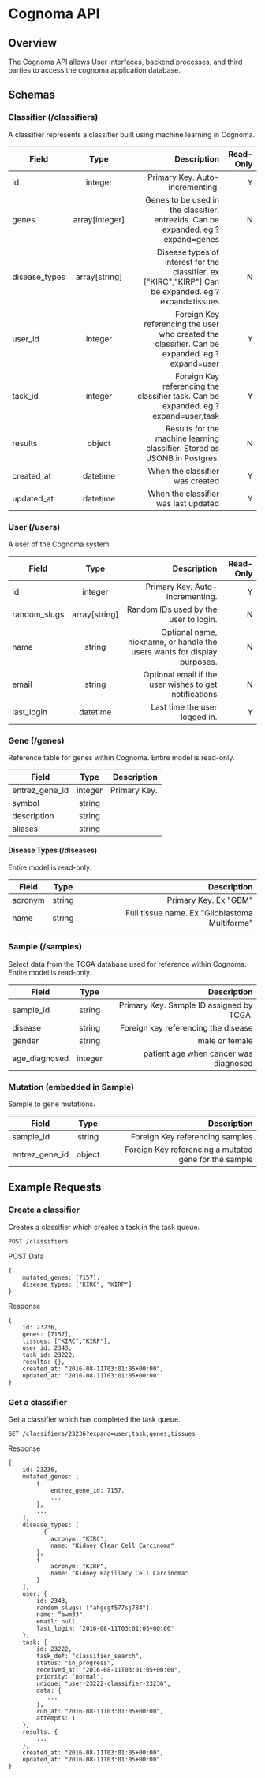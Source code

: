 # Cognoma API


## Overview

The Cognoma API allows User Interfaces, backend processes, and third parties to access the cognoma application database.

## Schemas

### Classifier (/classifiers)

A classifier represents a classifier built using machine learning in Cognoma.

| Field        | Type           | Description | Read-Only
| ------------- |:-------------:| ----------:| ----------:|
| id | integer | Primary Key. Auto-incrementing. | Y |
| genes | array[integer] | Genes to be used in the classifier. entrezids. Can be expanded. eg ?expand=genes | N |
| disease_types | array[string] | Disease types of interest for the classifier. ex ["KIRC","KIRP"] Can be expanded. eg ?expand=tissues | N |
| user_id | integer | Foreign Key referencing the user who created the classifier. Can be expanded. eg ?expand=user | Y |
| task_id | integer |  Foreign Key referencing the classifier task. Can be expanded. eg ?expand=user,task | Y |
| results | object | Results for the machine learning classifier. Stored as JSONB in Postgres. | N |
| created_at | datetime | When the classifier was created | Y |
| updated_at | datetime | When the classifier was last updated | Y |

### User (/users)

A user of the Cognoma system.

| Field        | Type           | Description | Read-Only
| ------------- |:-------------:| ----------:| ----------:|
| id | integer | Primary Key. Auto-incrementing. | Y |
| random_slugs | array[string] | Random IDs used by the user to login. | N |
| name | string | Optional name, nickname, or handle the users wants for display purposes. | N |
| email | string | Optional email if the user wishes to get notifications | N |
| last_login | datetime | Last time the user logged in. | Y |

### Gene (/genes)

Reference table for genes within Cognoma. Entire model is read-only.

| Field        | Type           | Description |
| ------------- |:-------------:| ----------:|
| entrez_gene_id | integer | Primary Key. |
| symbol | string |  |
| description | string |  |
| aliases | string |  |

#### Disease Types (/diseases)

Entire model is read-only.

| Field        | Type           | Description |
| ------------- |:-------------:| ----------:|
| acronym | string | Primary Key. Ex "GBM" |
| name | string | Full tissue name. Ex "Glioblastoma Multiforme" |

### Sample (/samples)

Select data from the TCGA database used for reference within Cognoma. Entire model is read-only.

| Field        | Type          | Description |
| ------------ |:-------------:| ----------:|
| sample_id | string | Primary Key. Sample ID assigned by TCGA. |
| disease | string | Foreign key referencing the disease |
| gender | string | male or female |
| age_diagnosed | integer | patient age when cancer was diagnosed |

### Mutation (embedded in Sample)

Sample to gene mutations.

| Field        | Type           | Description |
| ------------- |:-------------:| ----------:|
| sample_id | string | Foreign Key referencing samples |
| entrez_gene_id | object | Foreign Key referencing a mutated gene for the sample |

## Example Requests

### Create a classifier

Creates a classifier which creates a task in the task queue.

`POST /classifiers`

POST Data

    {
        mutated_genes: [7157],
        disease_types: ["KIRC", "KIRP"]
    }
    
Response

    {
        id: 23236,
        genes: [7157],
        tissues: ["KIRC","KIRP"],
        user_id: 2343,
        task_id: 23222,
        results: {},
        created_at: "2016-08-11T03:01:05+00:00",
        updated_at: "2016-08-11T03:01:05+00:00"
    }
    
### Get a classifier

Get a classifier which has completed the task queue.

`GET /classifiers/23236?expand=user,task,genes,tissues`
    
Response

    {
        id: 23236,
        mutated_genes: [
            {
                entrez_gene_id: 7157,
                ...
            },
            ...
        ],
        disease_types: [
        	  {
                acronym: "KIRC",
                name: "Kidney Clear Cell Carcinoma"
            },
            {
                acronym: "KIRP",
                name: "Kidney Papillary Cell Carcinoma"
            }
        ],
        user: {
            id: 2343,
            random_slugs: ["ahgcgf577sj784"],
            name: "awm33",
            email: null,
            last_login: "2016-08-11T03:01:05+00:00"
        },
        task: {
            id: 23222,
            task_def: "classifier_search",
            status: "in_progress",
            received_at: "2016-08-11T03:01:05+00:00",
            priority: "normal",
            unique: "user-23222-classifier-23236",
            data: {
               ...
            },
            run_at: "2016-08-11T03:01:05+00:00",
            attempts: 1
        },
        results: {
            ...
        },
        created_at: "2016-08-11T03:01:05+00:00",
        updated_at: "2016-08-11T03:01:05+00:00"
    }
    
